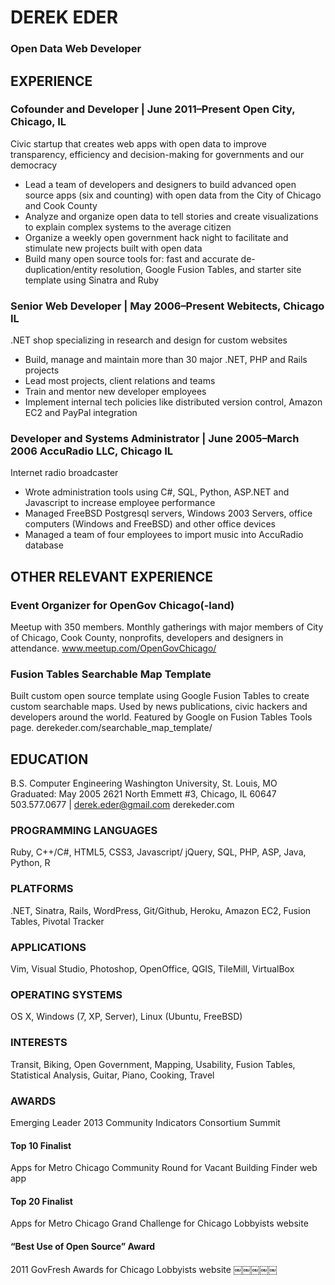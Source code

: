 # DEREK EDER
### Open Data Web Developer

## EXPERIENCE
### Cofounder and Developer | June 2011–Present Open City, Chicago, IL
Civic startup that creates web apps with open data to improve transparency, efficiency and decision-making for governments and our democracy
* Lead a team of developers and designers to build advanced open source apps (six and counting) with open data from the City of Chicago and Cook County
* Analyze and organize open data to tell stories and create visualizations to explain complex systems to the average citizen
* Organize a weekly open government hack night to facilitate and stimulate new projects built with open data
* Build many open source tools for: fast and accurate de-duplication/entity resolution, Google Fusion Tables, and starter site template using Sinatra and Ruby

### Senior Web Developer | May 2006–Present Webitects, Chicago IL
.NET shop specializing in research and design for custom websites
* Build, manage and maintain more than 30 major .NET, PHP and Rails projects
* Lead most projects, client relations and teams
* Train and mentor new developer employees
* Implement internal tech policies like distributed version control, Amazon EC2 and PayPal integration

### Developer and Systems Administrator | June 2005–March 2006 AccuRadio LLC, Chicago IL
Internet radio broadcaster
* Wrote administration tools using C#, SQL, Python, ASP.NET and Javascript to increase employee performance
* Managed FreeBSD Postgresql servers, Windows 2003 Servers, office computers (Windows and FreeBSD) and other office devices
* Managed a team of four employees to import music into AccuRadio database

## OTHER RELEVANT EXPERIENCE
### Event Organizer for OpenGov Chicago(-land)
Meetup with 350 members. Monthly gatherings with major members of City of Chicago, Cook County, nonprofits, developers and designers in attendance. www.meetup.com/OpenGovChicago/

### Fusion Tables Searchable Map Template
Built custom open source template using Google Fusion Tables to create custom searchable maps. Used by news publications, civic hackers and developers around the world. Featured by Google on Fusion Tables Tools page. derekeder.com/searchable_map_template/

## EDUCATION
B.S. Computer Engineering
Washington University, St. Louis, MO Graduated: May 2005
2621 North Emmett #3, Chicago, IL 60647 503.577.0677 | derek.eder@gmail.com derekeder.com

### PROGRAMMING LANGUAGES
Ruby, C++/C#, HTML5, CSS3, Javascript/ jQuery, SQL, PHP, ASP, Java, Python, R

### PLATFORMS
.NET, Sinatra, Rails, WordPress, Git/Github, Heroku, Amazon EC2, Fusion Tables, Pivotal Tracker

### APPLICATIONS
Vim, Visual Studio, Photoshop, OpenOffice, QGIS, TileMill, VirtualBox

### OPERATING SYSTEMS
OS X, Windows (7, XP, Server), Linux (Ubuntu, FreeBSD)

### INTERESTS
Transit, Biking, Open Government, Mapping, Usability, Fusion Tables, Statistical Analysis, Guitar, Piano, Cooking, Travel

### AWARDS
Emerging Leader
2013 Community Indicators Consortium Summit
#### Top 10 Finalist
Apps for Metro Chicago Community Round for Vacant Building Finder web app
#### Top 20 Finalist
Apps for Metro Chicago Grand Challenge for Chicago Lobbyists website
#### “Best Use of Open Source” Award
2011 GovFresh Awards for Chicago Lobbyists website
￼￼￼￼￼